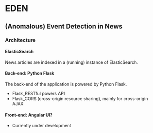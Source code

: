# EDEN

## (Anomalous) Event Detection in News

### Architecture

#### ElasticSearch

News articles are indexed in a (running) instance of ElasticSearch.

#### Back-end: Python Flask

The back-end of the application is powered by Python Flask.

+ Flask_RESTful powers API
+ Flask_CORS (cross-origin resource sharing), mainly for cross-origin AJAX

#### Front-end: Angular UI?

+ Currently under development

